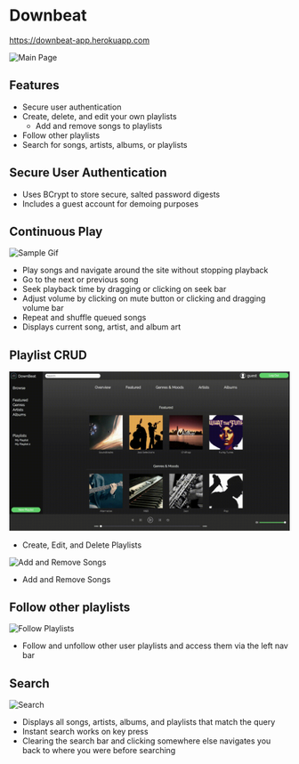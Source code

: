 # Downbeat

https://downbeat-app.herokuapp.com

![Main Page](http://res.cloudinary.com/masag0/image/upload/v1518202882/Main_Page_zqsnms.png)

## Features

* Secure user authentication
* Create, delete, and edit your own playlists
  * Add and remove songs to playlists
* Follow other playlists
* Search for songs, artists, albums, or playlists

## Secure User Authentication

* Uses BCrypt to store secure, salted password digests
* Includes a guest account for demoing purposes

## Continuous Play
![Sample Gif](https://github.com/masag0/DownBeat/blob/master/app/assets/images/ContPlay.gif)

* Play songs and navigate around the site without stopping playback
* Go to the next or previous song
* Seek playback time by dragging or clicking on seek bar
* Adjust volume by clicking on mute button or clicking and dragging volume bar
* Repeat and shuffle queued songs
* Displays current song, artist, and album art

## Playlist CRUD

![Playlist CRUD](https://github.com/masag0/DownBeat/blob/master/app/assets/images/PlaylistCRUD.gif)
* Create, Edit, and Delete Playlists

![Add and Remove Songs](https://github.com/masag0/DownBeat/blob/master/app/assets/images/AddRemoveSongs.gif)
* Add and Remove Songs

## Follow other playlists

![Follow Playlists](https://github.com/masag0/DownBeat/blob/master/app/assets/images/Following.gif)
* Follow and unfollow other user playlists and access them via the left nav bar

## Search

![Search](https://github.com/masag0/DownBeat/blob/master/app/assets/images/Search.gif)
* Displays all songs, artists, albums, and playlists that match the query
* Instant search works on key press
* Clearing the search bar and clicking somewhere else navigates you back to where you were before searching




